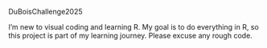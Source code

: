 DuBoisChallenge2025


I’m new to visual coding and learning R. My goal is to do everything in R, so this project is part of my learning journey. Please excuse any rough code.

